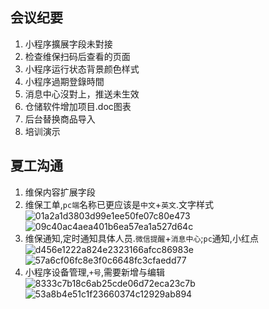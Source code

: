 ## 会议纪要

1. 小程序擴展字段未對接
2. 检查维保扫码后查看的页面
3. 小程序运行状态背景颜色样式
4. 小程序過期登錄時間
5. 消息中心沒對上，推送未生效
6. 仓储软件增加项目.doc图表
7. 后台替换商品导入
8. 培训演示

## 夏工沟通

1. 维保内容扩展字段
1. 维保工单,`pc端`名称已更应该是`中文`+`英文`.文字样式![01a2a1d3803d99e1ee50fe07c80e473](https://github.com/zhenyitech/shenying/assets/6236022/e87f87d2-f807-4dd6-8c77-d2c4f660519a)
![09c40ac4aea401b6ea57ea1a527d64c](https://github.com/zhenyitech/shenying/assets/6236022/193e75fd-69c6-43ff-86a8-51ba2fd38d9b)
1. 维保通知,定时通知具体人员.`微信提醒`+`消息中心`;`pc`通知,小红点![d456e1222a824e2323166afcc86983e](https://github.com/zhenyitech/shenying/assets/6236022/46043c05-d2c3-4f24-a9bf-54ca063fbed8)![57a6cf06fc8e3f0c6648fc3cfaedd77](https://github.com/zhenyitech/shenying/assets/6236022/52936119-d027-41e5-b7d9-d5b487b3d7ee)
2. 小程序设备管理,`+号`,需要新增与编辑![8333c7b18c6ab25cde06d72eca23c7b](https://github.com/zhenyitech/shenying/assets/6236022/e66c77be-9267-4aba-bed2-b272c15ef864)![53a8b4e51c1f23660374c12929ab894](https://github.com/zhenyitech/shenying/assets/6236022/cbb8446b-f631-43d9-8fc3-68fa405a6d4f)


